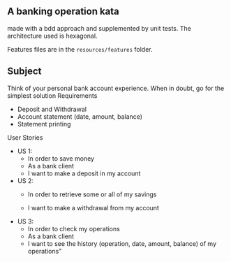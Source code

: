 ## A banking operation kata 
made with a bdd approach and supplemented by unit tests. 
The architecture used is hexagonal.

Features files are in the `resources/features` folder.

## Subject

Think of your personal bank account experience. When in doubt, go for the simplest solution Requirements

- Deposit and Withdrawal
- Account statement (date, amount, balance)
- Statement printing

User Stories
- US 1:
  - In order to save money
  - As a bank client
  - I want to make a deposit in my account
- US 2:
  - In order to retrieve some or all of my savings

  - I want to make a withdrawal from my account
- US 3:
  - In order to check my operations
  - As a bank client
  - I want to see the history (operation, date, amount, balance) of my operations"